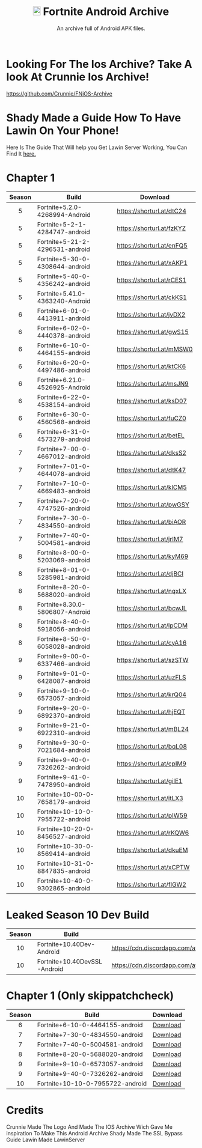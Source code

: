 
<div align=center>

# <img src="https://cdn.discordapp.com/attachments/853780763538751498/954086768284672072/38002.png" alt="Android Logo" width="20" height="24"> Fortnite Android Archive
An archive full of Android APK files.

</div>
<br>

# Looking For The Ios Archive? Take A look At Crunnie Ios Archive!
https://github.com/Crunnie/FNiOS-Archive

# Shady Made a Guide How To Have Lawin On Your Phone!
Here Is The Guide That Will help you Get Lawin Server Working, You Can Find It [here.](https://discord.gg/cpRZq2ETC8)

# Chapter 1

| Season | Build | Download | 
| :---: | ----------- | ----------- | 
| 5 | Fortnite+5.2.0-4268994-Android | https://shorturl.at/dtC24 |
| 5 | Fortnite+5-2-1-4284747-android | https://shorturl.at/fzKYZ |
| 5 | Fortnite+5-21-2-4296531-android | https://shorturl.at/enFQ5 |
| 5 | Fortnite+5-30-0-4308644-android | https://shorturl.at/xAKP1 |
| 5 | Fortnite+5-40-0-4356242-android | https://shorturl.at/rCES1 |
| 5 | Fortnite+5.41.0-4363240-Android | https://shorturl.at/ckKS1 |
| 6 | Fortnite+6-01-0-4413911-android | https://shorturl.at/jvDX2 |
| 6 | Fortnite+6-02-0-4440378-android | https://shorturl.at/gwS15 |
| 6 | Fortnite+6-10-0-4464155-android | https://shorturl.at/mMSW0 |
| 6 | Fortnite+6-20-0-4497486-android | https://shorturl.at/ktCK6 |
| 6 | Fortnite+6.21.0-4526925-Android | https://shorturl.at/msJN9 |
| 6 | Fortnite+6-22-0-4538154-android | https://shorturl.at/ksD07 |
| 6 | Fortnite+6-30-0-4560568-android | https://shorturl.at/fuCZ0 |
| 6 | Fortnite+6-31-0-4573279-android | https://shorturl.at/betEL |
| 7 | Fortnite+7-00-0-4667012-android | https://shorturl.at/dksS2 |
| 7 | Fortnite+7-01-0-4644078-android | https://shorturl.at/dtK47 |
| 7 | Fortnite+7-10-0-4669483-android | https://shorturl.at/klCM5 |
| 7 | Fortnite+7-20-0-4747526-android | https://shorturl.at/pwGSY |
| 7 | Fortnite+7-30-0-4834550-android | https://shorturl.at/biAOR |
| 7 | Fortnite+7-40-0-5004581-android | https://shorturl.at/jrIM7 |
| 8 | Fortnite+8-00-0-5203069-android | https://shorturl.at/kyM69 |
| 8 | Fortnite+8-01-0-5285981-android | https://shorturl.at/djBCI |
| 8 | Fortnite+8-20-0-5688020-android | https://shorturl.at/nqxLX |
| 8 | Fortnite+8.30.0-5806807-Android | https://shorturl.at/bcwJL |
| 8 | Fortnite+8-40-0-5918056-android | https://shorturl.at/lpCDM |
| 8 | Fortnite+8-50-0-6058028-android | https://shorturl.at/cyA16 |
| 9 | Fortnite+9-00-0-6337466-android | https://shorturl.at/szSTW |
| 9 | Fortnite+9-01-0-6428087-android | https://shorturl.at/uzFLS |
| 9 | Fortnite+9-10-0-6573057-android | https://shorturl.at/krQ04 |
| 9 | Fortnite+9-20-0-6892370-android | https://shorturl.at/hjEQT |
| 9 | Fortnite+9-21-0-6922310-android | https://shorturl.at/mBL24 |
| 9 | Fortnite+9-30-0-7021684-android | https://shorturl.at/bqL08 |
| 9 | Fortnite+9-40-0-7326262-android | https://shorturl.at/cpIM9 |
| 9 | Fortnite+9-41-0-7478950-android | https://shorturl.at/gilE1 |
| 10 | Fortnite+10-00-0-7658179-android | https://shorturl.at/itLX3 |
| 10 | Fortnite+10-10-0-7955722-android | https://shorturl.at/pIW59 |
| 10 | Fortnite+10-20-0-8456527-android | https://shorturl.at/rKQW6 |
| 10 | Fortnite+10-30-0-8569414-android | https://shorturl.at/dkuEM |
| 10 | Fortnite+10-31-0-8847835-android | https://shorturl.at/xCPTW |
| 10 | Fortnite+10-40-0-9302865-android | https://shorturl.at/flGW2 |

# Leaked Season 10 Dev Build
| Season | Build | Download | 
| :---: | ----------- | ----------- | 
| 10 | Fortnite+10.40Dev-Android | https://cdn.discordapp.com/attachments/784567894347743252/849038005611397120/Fortnite_10.40.apk |
| 10 | Fortnite+10.40DevSSL-Android | https://cdn.discordapp.com/attachments/784567894347743252/849416302803812372/Fortnite_10.40_DEVBUILD_No_SSL_Pinning_TEST2.apk |


# Chapter 1 (Only skippatchcheck)

| Season | Build | Download | 
| :---: | ----------- | ----------- | 
| 6 | Fortnite+6-10-0-4464155-android | [Download](https://drive.google.com/file/d/1h5I8WkBzhowaqy2AC_0bePKxTZHcyfH3/view?usp=sharing) |
| 7 | Fortnite+7-30-0-4834550-android | [Download](https://drive.google.com/file/d/1owSXQaE5pN_D0wxvG5LDVlh7mZXe3BMH/view?usp=sharing) |
| 7 | Fortnite+7-40-0-5004581-android | [Download](https://drive.google.com/file/d/1gpFPCTyj7q-CiUe5st24ARmEfAWi8ynT/view?usp=sharing) |
| 8 | Fortnite+8-20-0-5688020-android | [Download](https://drive.google.com/file/d/1ow5aj4Q4JxoceZ0sClEzy0zWgMMyZeEg/view?usp=sharing) |
| 9 | Fortnite+9-10-0-6573057-android | [Download](https://drive.google.com/file/d/1owFEf4H37rBe3Q5I-k2qU3peWT-TD95R/view?usp=sharing) |
| 9 | Fortnite+9-40-0-7326262-android | [Download](https://drive.google.com/file/d/1gc87G9ehD1i0offVW77U8QSPf9ZYFgdt/view?usp=sharing) |
| 10 | Fortnite+10-10-0-7955722-android | [Download](https://drive.google.com/file/d/1or0ym6W1B7A1bdpqkPIApDPutuk8KxvS/view?usp=sharing) |

# Credits
Crunnie Made The Logo And Made The IOS Archive Wich Gave Me inspiration To Make This Android Archive
Shady Made The SSL Bypass Guide
Lawin Made LawinServer
